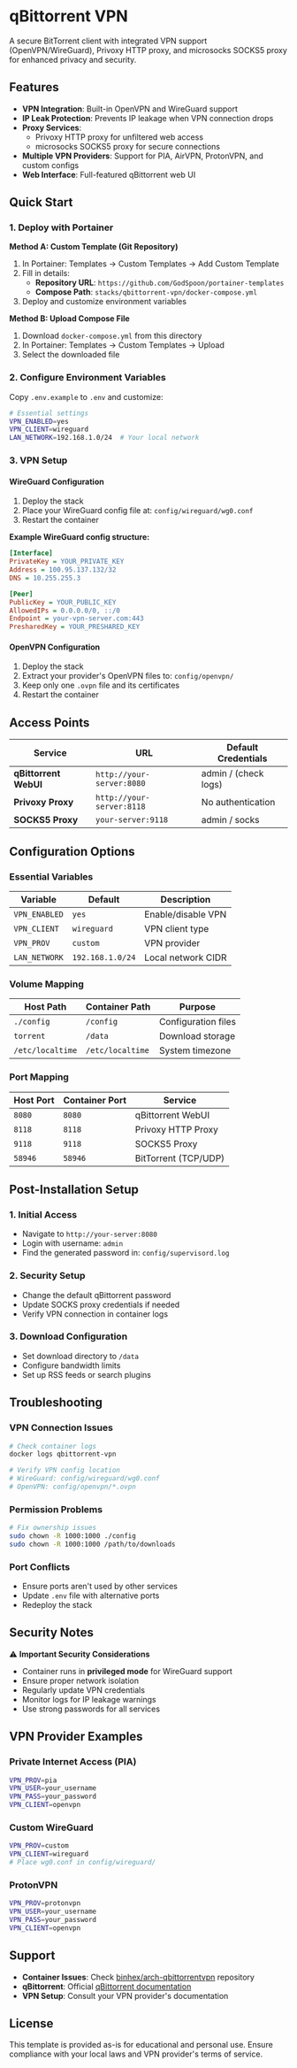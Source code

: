 # qBittorrent VPN

A secure BitTorrent client with integrated VPN support (OpenVPN/WireGuard), Privoxy HTTP proxy, and microsocks SOCKS5 proxy for enhanced privacy and security.

## Features

- **VPN Integration**: Built-in OpenVPN and WireGuard support
- **IP Leak Protection**: Prevents IP leakage when VPN connection drops
- **Proxy Services**: 
  - Privoxy HTTP proxy for unfiltered web access
  - microsocks SOCKS5 proxy for secure connections
- **Multiple VPN Providers**: Support for PIA, AirVPN, ProtonVPN, and custom configs
- **Web Interface**: Full-featured qBittorrent web UI

## Quick Start

### 1. Deploy with Portainer

**Method A: Custom Template (Git Repository)**
1. In Portainer: Templates → Custom Templates → Add Custom Template
2. Fill in details:
   - **Repository URL**: `https://github.com/GodSpoon/portainer-templates`
   - **Compose Path**: `stacks/qbittorrent-vpn/docker-compose.yml`
3. Deploy and customize environment variables

**Method B: Upload Compose File**
1. Download `docker-compose.yml` from this directory
2. In Portainer: Templates → Custom Templates → Upload
3. Select the downloaded file

### 2. Configure Environment Variables

Copy `.env.example` to `.env` and customize:

```bash
# Essential settings
VPN_ENABLED=yes
VPN_CLIENT=wireguard
LAN_NETWORK=192.168.1.0/24  # Your local network
```

### 3. VPN Setup

#### WireGuard Configuration
1. Deploy the stack
2. Place your WireGuard config file at: `config/wireguard/wg0.conf`
3. Restart the container

**Example WireGuard config structure:**
```ini
[Interface]
PrivateKey = YOUR_PRIVATE_KEY
Address = 100.95.137.132/32
DNS = 10.255.255.3

[Peer]
PublicKey = YOUR_PUBLIC_KEY
AllowedIPs = 0.0.0.0/0, ::/0
Endpoint = your-vpn-server.com:443
PresharedKey = YOUR_PRESHARED_KEY
```

#### OpenVPN Configuration
1. Deploy the stack
2. Extract your provider's OpenVPN files to: `config/openvpn/`
3. Keep only one `.ovpn` file and its certificates
4. Restart the container

## Access Points

| Service | URL | Default Credentials |
|---------|-----|-------------------|
| **qBittorrent WebUI** | `http://your-server:8080` | admin / (check logs) |
| **Privoxy Proxy** | `http://your-server:8118` | No authentication |
| **SOCKS5 Proxy** | `your-server:9118` | admin / socks |

## Configuration Options

### Essential Variables

| Variable | Default | Description |
|----------|---------|-------------|
| `VPN_ENABLED` | `yes` | Enable/disable VPN |
| `VPN_CLIENT` | `wireguard` | VPN client type |
| `VPN_PROV` | `custom` | VPN provider |
| `LAN_NETWORK` | `192.168.1.0/24` | Local network CIDR |

### Volume Mapping

| Host Path | Container Path | Purpose |
|-----------|----------------|---------|
| `./config` | `/config` | Configuration files |
| `torrent` | `/data` | Download storage |
| `/etc/localtime` | `/etc/localtime` | System timezone |

### Port Mapping

| Host Port | Container Port | Service |
|-----------|----------------|---------|
| `8080` | `8080` | qBittorrent WebUI |
| `8118` | `8118` | Privoxy HTTP Proxy |
| `9118` | `9118` | SOCKS5 Proxy |
| `58946` | `58946` | BitTorrent (TCP/UDP) |

## Post-Installation Setup

### 1. Initial Access
- Navigate to `http://your-server:8080`
- Login with username: `admin`
- Find the generated password in: `config/supervisord.log`

### 2. Security Setup
- Change the default qBittorrent password
- Update SOCKS proxy credentials if needed
- Verify VPN connection in container logs

### 3. Download Configuration
- Set download directory to `/data`
- Configure bandwidth limits
- Set up RSS feeds or search plugins

## Troubleshooting

### VPN Connection Issues
```bash
# Check container logs
docker logs qbittorrent-vpn

# Verify VPN config location
# WireGuard: config/wireguard/wg0.conf
# OpenVPN: config/openvpn/*.ovpn
```

### Permission Problems
```bash
# Fix ownership issues
sudo chown -R 1000:1000 ./config
sudo chown -R 1000:1000 /path/to/downloads
```

### Port Conflicts
- Ensure ports aren't used by other services
- Update `.env` file with alternative ports
- Redeploy the stack

## Security Notes

⚠️ **Important Security Considerations**

- Container runs in **privileged mode** for WireGuard support
- Ensure proper network isolation
- Regularly update VPN credentials
- Monitor logs for IP leakage warnings
- Use strong passwords for all services

## VPN Provider Examples

### Private Internet Access (PIA)
```bash
VPN_PROV=pia
VPN_USER=your_username
VPN_PASS=your_password
VPN_CLIENT=openvpn
```

### Custom WireGuard
```bash
VPN_PROV=custom
VPN_CLIENT=wireguard
# Place wg0.conf in config/wireguard/
```

### ProtonVPN
```bash
VPN_PROV=protonvpn
VPN_USER=your_username
VPN_PASS=your_password
VPN_CLIENT=openvpn
```

## Support

- **Container Issues**: Check [binhex/arch-qbittorrentvpn](https://github.com/binhex/arch-qbittorrentvpn) repository
- **qBittorrent**: Official [qBittorrent documentation](https://github.com/qbittorrent/qBittorrent/wiki)
- **VPN Setup**: Consult your VPN provider's documentation

## License

This template is provided as-is for educational and personal use. Ensure compliance with your local laws and VPN provider's terms of service.
